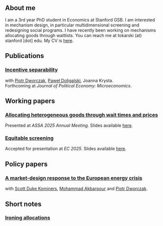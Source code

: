 ## About me

I am a 3rd year PhD student in Economics at Stanford GSB. I am interested in mechanism design, in particular multidimensional screening and redesigning social programs. I have recently been working on mechanisms allocating goods through waitlists. You can reach me at tokarski (at) stanford [dot] edu. My CV is [here](https://ftokarski.github.io/CV/FTCV.pdf).

## Publications

### [Incentive separability](https://ftokarski.github.io/papers/Incentive-separability.pdf)
with [Piotr Dworczak](https://sites.northwestern.edu/dworczak/), [Paweł Doligalski](https://pdoligalski.github.io/), Joanna Krysta.  
Forthcoming at _Journal of Political Economy: Microeconomics_.

## Working papers

### [Allocating heterogeneous goods through wait times and prices](https://ftokarski.github.io/papers/FThgwp.pdf)
Presented at _ASSA 2025 Annual Meeting_. Slides available [here](https://ftokarski.github.io/papers/FThgwp_slides.pdf).

### [Equitable screening](https://arxiv.org/abs/2402.08781)
Accepted for presentation at _EC 2025_. Slides available [here](https://ftokarski.github.io/papers/Equity_slides.pdf).

## Policy papers

### [A market-design response to the European energy crisis](https://ftokarski.github.io/papers/Energy.pdf)
with [Scott Duke Kominers](http://www.scottkom.com/), [Mohammad Akbarpour](http://web.stanford.edu/~mohamwad/) and [Piotr Dworczak](https://sites.northwestern.edu/dworczak/). 

## Short notes

### [Ironing allocations](https://arxiv.org/abs/2402.11881)



